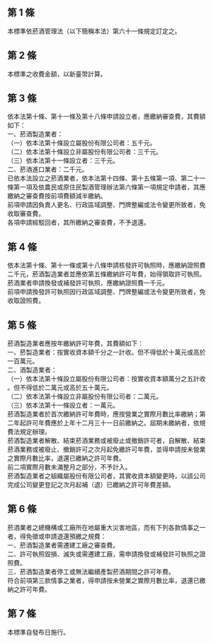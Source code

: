 第 1 條
-------
本標準依菸酒管理法（以下簡稱本法）第六十一條規定訂定之。

第 2 條
-------
本標準之收費金額，以新臺幣計算。

第 3 條
-------
依本法第十條、第十一條及第十八條申請設立者，應繳納審查費，其費額  
如下：  
一、菸酒製造業者：  
（一）依本法第十條設立屬股份有限公司者：五千元。  
（二）依本法第十條設立非屬股份有限公司者：三千元。  
（三）依本法第十一條設立者：三千元。  
二、菸酒進口業者：二千元。  
已依本法設立之菸酒業者，依本法第十四條、第十五條第一項、第二十一  
條第一項及依農民或原住民製酒管理辦法第六條第一項規定申請者，其應  
繳納之審查費按前項費額減半繳納。  
前項申請因負責人更名、行政區域調整、門牌整編或法令變更所致者，免  
收取審查費。  
各項申請經駁回者，其所繳納之審查費，不予退還。

第 4 條
-------
依本法第十條、第十一條或第十八條申請核發許可執照時，應繳納證照費  
二千元，菸酒製造業者並應依第五條繳納許可年費，始得領取許可執照。  
菸酒業者申請換發或補發許可執照，應繳納證照費一千元。  
前項申請換發許可執照因行政區域調整、門牌整編或法令變更所致者，免  
收取證照費。

第 5 條
-------
菸酒製造業者應按年繳納許可年費，其費額如下：  
一、菸製造業者：按實收資本額千分之一計收。但不得低於十萬元或高於  
    一百萬元。  
二、酒製造業者：  
（一）依本法第十條設立屬股份有限公司者：按實收資本額萬分之五計收  
      。但不得低於二萬元或高於五十萬元。  
（二）依本法第十條設立非屬股份有限公司者：二萬元。  
（三）依本法第十一條設立者：一萬元。  
菸酒製造業者於首次繳納許可年費時，應按營業之實際月數比率繳納；第  
二年起許可年費應於上年十二月三十一日前繳納之。屆期未繳納者，依規  
費法規定辦理。  
菸酒製造業者解散、結束菸酒業務或被廢止或撤銷許可者，自解散、結束  
菸酒業務或被廢止、撤銷許可之次月起免繳許可年費，並得申請按未營業  
之實際月數比率，退還已繳納之許可年費。  
前二項實際月數未滿整月之部分，不予計入。  
菸酒製造業者之組織屬股份有限公司者，其實收資本額變更時，以該公司  
完成公司變更登記之次月起補（退）已繳納之許可年費差額。

第 6 條
-------
菸酒業者之總機構或工廠所在地屬重大災害地區，而有下列各款情事之一  
者，得免徵或申請退還預繳之規費：  
一、菸酒製造業者需遷建工廠之審查費。  
二、許可執照毀損、滅失或需遷建工廠，需申請換發或補發許可執照之證  
    照費。  
三、菸酒製造業者停工或無法繼續產製菸酒期間之許可年費。  
符合前項第三款情事之業者，得申請按未營業之實際月數比率，退還已繳  
納之許可年費。

第 7 條
-------
本標準自發布日施行。


